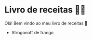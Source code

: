 # Livro de receitas :man_cook:



Olá! Bem vindo ao meu livro de receitas :wave:

- Strogonoff de frango